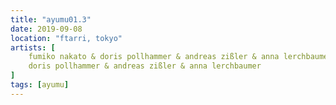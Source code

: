 ```yaml
---
title: "ayumu01.3"
date: 2019-09-08
location: "ftarri, tokyo"
artists: [
    fumiko nakato & doris pollhammer & andreas zißler & anna lerchbaumer,
    doris pollhammer & andreas zißler & anna lerchbaumer
]
tags: [ayumu]
---
```


